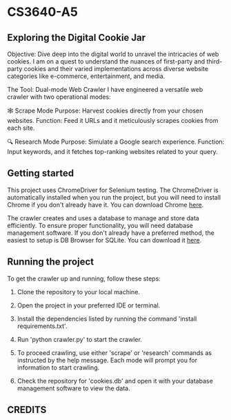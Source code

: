 # CS3640-A5
## Exploring the Digital Cookie Jar

Objective: Dive deep into the digital world to unravel the intricacies of web cookies. I am on a quest to understand the nuances of first-party and third-party cookies and their varied implementations across diverse website categories like e-commerce, entertainment, and media.

The Tool: Dual-mode Web Crawler
I have engineered a versatile web crawler with two operational modes:

🕸️ Scrape Mode
Purpose: Harvest cookies directly from your chosen websites.
Function: Feed it URLs and it meticulously scrapes cookies from each site.

🔍 Research Mode
Purpose: Simulate a Google search experience.
Function: Input keywords, and it fetches top-ranking websites related to your query.


## Getting started

This project uses ChromeDriver for Selenium testing. The ChromeDriver is automatically installed when you run the project, but you will need to install Chrome if you don't already have it. You can download Chrome [here](https://www.google.com/chrome/).

The crawler creates and uses a database to manage and store data efficiently. To ensure proper functionality, you will need database management software. If you don't already have a preferred method, the easiest to setup is DB Browser for SQLite. You can download it [here](https://sqlitebrowser.org/).


## Running the project

To get the crawler up and running, follow these steps:

1. Clone the repository to your local machine.

2. Open the project in your preferred IDE or terminal.

3. Install the dependencies listed by running the command 'install requirements.txt'.

4. Run 'python crawler.py' to start the crawler.

5. To proceed crawling, use either 'scrape' or 'research' commands as instructed by the help message. Each mode will prompt you for information to start crawling.

6. Check the repository for 'cookies.db' and open it with your database management software to view the data.


## CREDITS

